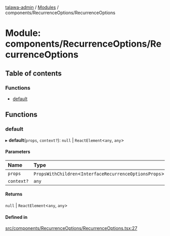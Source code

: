 [talawa-admin](../README.md) / [Modules](../modules.md) / components/RecurrenceOptions/RecurrenceOptions

# Module: components/RecurrenceOptions/RecurrenceOptions

## Table of contents

### Functions

- [default](components_RecurrenceOptions_RecurrenceOptions.md#default)

## Functions

### default

▸ **default**(`props`, `context?`): ``null`` \| `ReactElement`\<`any`, `any`\>

#### Parameters

| Name | Type |
| :------ | :------ |
| `props` | `PropsWithChildren`\<`InterfaceRecurrenceOptionsProps`\> |
| `context?` | `any` |

#### Returns

``null`` \| `ReactElement`\<`any`, `any`\>

#### Defined in

[src/components/RecurrenceOptions/RecurrenceOptions.tsx:27](https://github.com/AVtheking/talawa-admin/blob/2c36281/src/components/RecurrenceOptions/RecurrenceOptions.tsx#L27)
